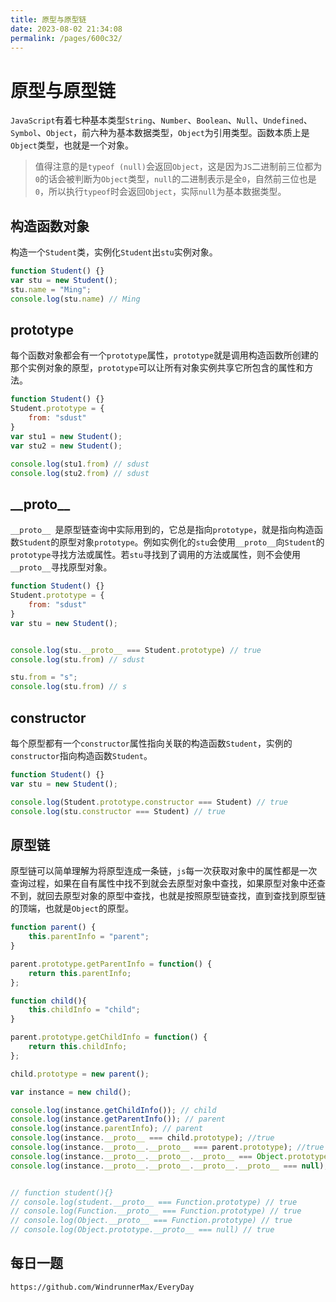 ```yaml
---
title: 原型与原型链
date: 2023-08-02 21:34:08
permalink: /pages/600c32/
---
```

# 原型与原型链

`JavaScript`有着七种基本类型`String`、`Number`、`Boolean`、`Null`、`Undefined`、`Symbol`、`Object`，前六种为基本数据类型，`Object`为引用类型。函数本质上是`Object`类型，也就是一个对象。
> 值得注意的是`typeof (null)`会返回`Object`，这是因为`JS`二进制前三位都为`0`的话会被判断为`Object`类型，`null`的二进制表示是全`0`，自然前三位也是`0`，所以执行`typeof`时会返回`Object`，实际`null`为基本数据类型。

## 构造函数对象
构造一个`Student`类，实例化`Student`出`stu`实例对象。

```javascript
function Student() {}
var stu = new Student();
stu.name = "Ming";
console.log(stu.name) // Ming
```

## prototype
每个函数对象都会有一个`prototype`属性，`prototype`就是调用构造函数所创建的那个实例对象的原型，`prototype`可以让所有对象实例共享它所包含的属性和方法。

```javascript
function Student() {}
Student.prototype = {
    from: "sdust"
}
var stu1 = new Student();
var stu2 = new Student();

console.log(stu1.from) // sdust
console.log(stu2.from) // sdust
```

## \_\_proto\_\_
`__proto__ `是原型链查询中实际用到的，它总是指向`prototype`，就是指向构造函数`Student`的原型对象`prototype`。例如实例化的`stu`会使用`__proto__`向`Student`的`prototype`寻找方法或属性。若`stu`寻找到了调用的方法或属性，则不会使用`__proto__`寻找原型对象。

```javascript
function Student() {}
Student.prototype = {
    from: "sdust"
}
var stu = new Student();


console.log(stu.__proto__ === Student.prototype) // true
console.log(stu.from) // sdust

stu.from = "s";
console.log(stu.from) // s
```

## constructor
每个原型都有一个`constructor`属性指向关联的构造函数`Student`，实例的`constructor`指向构造函数`Student`。

```javascript
function Student() {}
var stu = new Student();

console.log(Student.prototype.constructor === Student) // true
console.log(stu.constructor === Student) // true
```

## 原型链
原型链可以简单理解为将原型连成一条链，`js`每一次获取对象中的属性都是一次查询过程，如果在自有属性中找不到就会去原型对象中查找，如果原型对象中还查不到，就回去原型对象的原型中查找，也就是按照原型链查找，直到查找到原型链的顶端，也就是`Object`的原型。

```javascript
function parent() {
    this.parentInfo = "parent";
}

parent.prototype.getParentInfo = function() {
    return this.parentInfo;
};

function child(){
    this.childInfo = "child";
}

parent.prototype.getChildInfo = function() {
    return this.childInfo;
};

child.prototype = new parent();

var instance = new child();

console.log(instance.getChildInfo()); // child
console.log(instance.getParentInfo()); // parent
console.log(instance.parentInfo); // parent
console.log(instance.__proto__ === child.prototype); //true
console.log(instance.__proto__.__proto__ === parent.prototype); //true
console.log(instance.__proto__.__proto__.__proto__ === Object.prototype); //true
console.log(instance.__proto__.__proto__.__proto__.__proto__ === null); //true


// function student(){}
// console.log(student.__proto__ === Function.prototype) // true
// console.log(Function.__proto__ === Function.prototype) // true
// console.log(Object.__proto__ === Function.prototype) // true
// console.log(Object.prototype.__proto__ === null) // true
```

## 每日一题

```
https://github.com/WindrunnerMax/EveryDay
```
